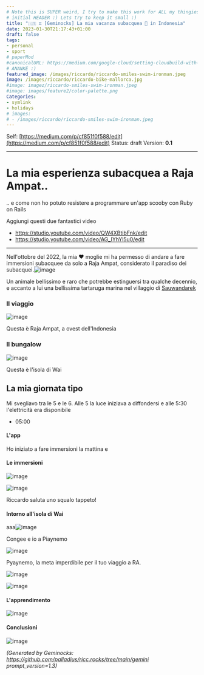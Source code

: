 ```yaml
---
# Note this is SUPER weird, I try to make this work for ALL my thingies so there might be some behavioural clatches in the
# initial HEADER :) Lets try to keep it small :)
title: "🇮🇹 ♊ [Geminocks] La mia vacanza subacquea 🤿 in Indonesia"
date: 2023-01-30T21:17:43+01:00
draft: false
tags:
- personal
- sport
# paperMod
#canonicalURL: https://medium.com/google-cloud/setting-cloudbuild-with-pulumi-in-python-330e8b54b2cf
# ANANKE :)
featured_image: /images/riccardo/riccardo-smiles-swim-ironman.jpeg
image: /images/riccardo/riccardo-bike-mallorca.jpg
#image: imagez/riccardo-smiles-swim-ironman.jpeg
#image: images/feature2/color-palette.png
Categories:
- symlink
- holidays
# images:
# - /images/riccardo/riccardo-smiles-swim-ironman.jpeg
---
```

Self: [https://medium.com/p/cf851f0f588/edit](https://medium.com/p/cf851f0f588/edit)
Status: draft
Version: **0.1**

---

# La mia esperienza subacquea a Raja Ampat..

.. e come non ho potuto resistere a programmare un'app scooby con Ruby on Rails

Aggiungi questi due fantastici video

* https://studio.youtube.com/video/QW4XBtibFnk/edit
* https://studio.youtube.com/video/AG_IYhYl5u0/edit
---

Nell'ottobre del 2022, la mia ❤️ moglie mi ha permesso di andare a fare immersioni subacquee da solo a Raja Ampat, considerato il paradiso dei subacquei.![image](scuba--jo09uvup59g.jpg)

Un animale bellissimo e raro che potrebbe estinguersi tra qualche decennio, e accanto a lui una bellissima tartaruga marina nel villaggio di [Sauwandarek](https://www.google.com/maps/place/Sauwandarek+Village/@-0.5858766,130.6122214,13.42z/data=!4m13!1m7!3m6!1s0x2d5c3eaaccb47097:0x7851bd844c4cdf44!2sIsole+Raja+Ampat!3b1!8m2!3d-1.0320468!4d130.5052176!3m4!1s0x0:0xf11684dad6130be3!8m2!3d-0.5903592!4d130.6023098)

### Il viaggio

![image](/scuba--rn7opz2oo.jpg)




Questa è Raja Ampat, a ovest dell'Indonesia

### Il bungalow

![image](scuba--tnomzk5zfnr.jpg)

Questa è l'isola di Wai

## La mia giornata tipo

Mi svegliavo tra le 5 e le 6. Alle 5 la luce iniziava a diffondersi e alle 5:30 l'elettricità era disponibile

-  05:00

#### L'app

Ho iniziato a fare immersioni la mattina e

#### Le immersioni

![image](scuba--4rx3qr0wnkk.jpg)

![image](scuba--4kl75dqag8l.jpg)

Riccardo saluta uno squalo tappeto!

#### Intorno all'isola di Wai

aaa![image](scuba--7qqeh3owtge.jpg)

Congee e io a Piaynemo

![image](scuba--92kef42brna.jpg)

Pyaynemo, la meta imperdibile per il tuo viaggio a RA.

![image](scuba--4s5obbog0je.jpg)

![image](scuba--ks67tanqqui.jpg)

#### L'apprendimento

![image](scuba--jo2nuuxek58.jpg)

#### Conclusioni

![image](scuba--n82h94fc7s.jpg)


*(Generated by Geminocks: https://github.com/palladius/ricc.rocks/tree/main/gemini prompt_version=1.3)*